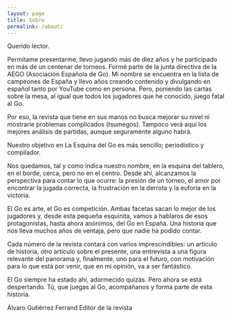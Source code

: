 ```yaml
---
layout: page
title: Sobre
permalink: /about/
---
```

Querido lector.

Permítame presentarme, llevo jugando más de diez años y he participado en más de un centenar de torneos.
Formé parte de la junta directiva de la AEGO (Asociación Española de Go).
Mi nombre se encuentra en la lista de campeones de España y llevo años creando contenido y divulgando en español tanto por YouTube como en persona.
Pero, poniendo las cartas sobre la mesa, al igual que todos los jugadores que he conocido, juego fatal al Go.

Por eso, la revista que tiene en sus manos no busca mejorar su nivel ni mostrarle problemas complicados (tsumegos).
Tampoco verá aquí los mejores análisis de partidas, aunque seguramente alguno habrá.

Nuestro objetivo en La Esquina del Go es más sencillo; periodístico y compilador.

Nos quedamos, tal y como indica nuestro nombre, en la esquina del tablero, en el borde, cerca, pero no en el centro.
Desde ahí, alcanzamos la perspectiva para contar lo que ocurre: la presión de un torneo, el amor por encontrar la jugada correcta,
la frustración en la derrota y la euforia en la victoria.

El Go es arte, el Go es competición. Ambas facetas sacan lo mejor de los jugadores y, desde esta pequeña esquinita, vamos a hablaros de esos
protagonistas, hasta ahora anónimos, del Go en España.
Una historia que nos lleva muchos años de ventaja, pero que nadie ha podido contar.

Cada número de la revista contará con varios imprescindibles: un artículo de historia, otro artículo sobre el presente,
una entrevista a una figura relevante del panorama y, finalmente, uno para el futuro, con motivación para lo que
está por venir, que en mi opinión, va a ser fantástico.

El Go siempre ha estado ahí, adormecido quizás. Pero ahora se está despertando. Tú, que juegas al Go, acompáñanos y forma parte de esta historia.

Álvaro Gutiérrez Ferrand
Editor de la revista
